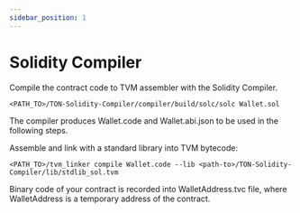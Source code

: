 ```yaml
---
sidebar_position: 1
---
```


# Solidity Compiler

Compile the contract code to TVM assembler with the Solidity Compiler.

    <PATH_TO>/TON-Solidity-Compiler/compiler/build/solc/solc Wallet.sol

The compiler produces Wallet.code and Wallet.abi.json to be used in the following steps.

Assemble and link with a standard library into TVM bytecode:

    <PATH_TO>/tvm_linker compile Wallet.code --lib <path-to>/TON-Solidity-Compiler/lib/stdlib_sol.tvm

Binary code of your contract is recorded into WalletAddress.tvc file, where WalletAddress is a temporary address of the contract. 
